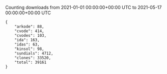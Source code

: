 
Counting downloads from 2021-01-01 00:00:00+00:00 UTC to 2021-05-17 00:00:00+00:00 UTC

```
{
    "arkode": 88,
    "cvode": 414,
    "cvodes": 103,
    "ida": 163,
    "idas": 63,
    "kinsol": 98,
    "sundials": 4712,
    "clones": 33520,
    "total": 39161
}
```
